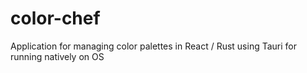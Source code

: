 # color-chef
Application for managing color palettes in React / Rust using Tauri for running natively on OS
